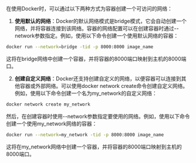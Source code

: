 在使用Docker时，可以通过以下两种方式为容器创建一个可访问的网络：

1. **使用默认的网络**：Docker的默认网络模式是bridge模式，它会自动创建一个网络，并将容器连接到该网络。容器的网络配置可以在创建容器时通过--network参数指定。例如，使用以下命令创建一个使用默认网络的容器：

```bash
docker run --network=bridge -tid -p 8000:8000 image_name
```

这将在bridge网络中创建一个容器，并将容器的8000端口映射到主机的8000端口。

2. **创建自定义网络**：Docker还支持创建自定义的网络，以便容器可以连接到其他容器或外部网络。可以使用docker network create命令创建自定义网络。例如，使用以下命令创建一个名为my_network的自定义网络：

```bash
docker network create my_network
```

然后，在创建容器时使用--network参数指定要使用的网络。例如，使用以下命令创建一个使用my_network网络的容器：

```bash
docker run --network=my_network -tid -p 8000:8000 image_name
```

这将在my_network网络中创建一个容器，并将容器的8000端口映射到主机的8000端口。

